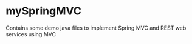 # mySpringMVC
Contains some demo java files to implement Spring MVC and REST web services using MVC
